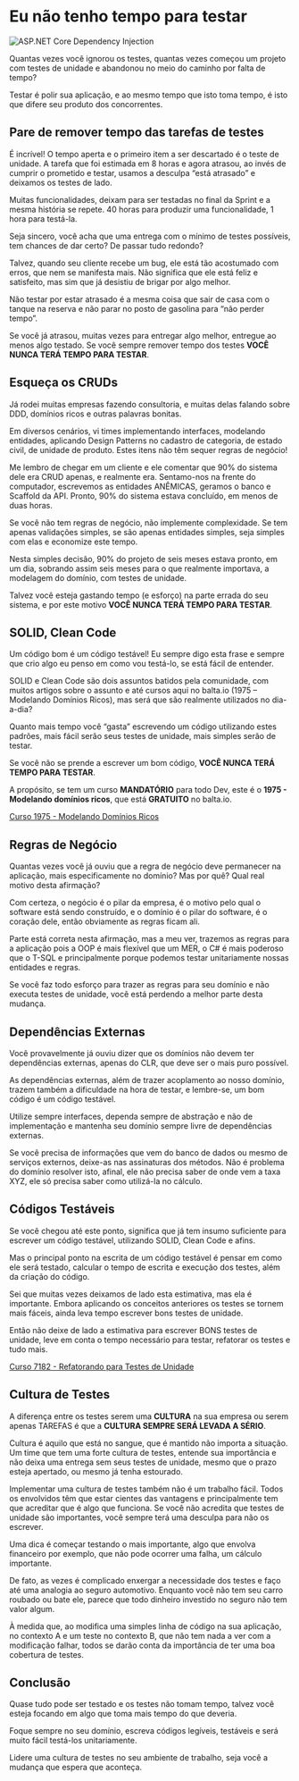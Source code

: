Eu não tenho tempo para testar
==============================

![ASP.NET Core Dependency Injection](https://baltaio.blob.core.windows.net/blog/eu-nao-tenho-tempo-para-testar.png)

Quantas vezes você ignorou os testes, quantas vezes começou um projeto com testes de unidade e abandonou no meio do caminho por falta de tempo?

Testar é polir sua aplicação, e ao mesmo tempo que isto toma tempo, é isto que difere seu produto dos concorrentes.

Pare de remover tempo das tarefas de testes
-------------------------------------------

É incrível! O tempo aperta e o primeiro item a ser descartado é o teste de unidade. A tarefa que foi estimada em 8 horas e agora atrasou, ao invés de cumprir o prometido e testar, usamos a desculpa “está atrasado” e deixamos os testes de lado.

Muitas funcionalidades, deixam para ser testadas no final da Sprint e a mesma história se repete. 40 horas para produzir uma funcionalidade, 1 hora para testá-la.

Seja sincero, você acha que uma entrega com o mínimo de testes possíveis, tem chances de dar certo? De passar tudo redondo?

Talvez, quando seu cliente recebe um bug, ele está tão acostumado com erros, que nem se manifesta mais. Não significa que ele está feliz e satisfeito, mas sim que já desistiu de brigar por algo melhor.

Não testar por estar atrasado é a mesma coisa que sair de casa com o tanque na reserva e não parar no posto de gasolina para “não perder tempo”.

Se você já atrasou, muitas vezes para entregar algo melhor, entregue ao menos algo testado. Se você sempre remover tempo dos testes **VOCÊ NUNCA TERÁ TEMPO PARA TESTAR**.

Esqueça os CRUDs
----------------

Já rodei muitas empresas fazendo consultoria, e muitas delas falando sobre DDD, domínios ricos e outras palavras bonitas.

Em diversos cenários, vi times implementando interfaces, modelando entidades, aplicando Design Patterns no cadastro de categoria, de estado civil, de unidade de produto. Estes itens não têm sequer regras de negócio!

Me lembro de chegar em um cliente e ele comentar que 90% do sistema dele era CRUD apenas, e realmente era. Sentamo-nos na frente do computador, escrevemos as entidades ANÊMICAS, geramos o banco e Scaffold da API. Pronto, 90% do sistema estava concluído, em menos de duas horas.

Se você não tem regras de negócio, não implemente complexidade. Se tem apenas validações simples, se são apenas entidades simples, seja simples com elas e economize este tempo.

Nesta simples decisão, 90% do projeto de seis meses estava pronto, em um dia, sobrando assim seis meses para o que realmente importava, a modelagem do domínio, com testes de unidade.

Talvez você esteja gastando tempo (e esforço) na parte errada do seu sistema, e por este motivo **VOCÊ NUNCA TERÁ TEMPO PARA TESTAR**.

SOLID, Clean Code
-----------------

Um código bom é um código testável! Eu sempre digo esta frase e sempre que crio algo eu penso em como vou testá-lo, se está fácil de entender.

SOLID e Clean Code são dois assuntos batidos pela comunidade, com muitos artigos sobre o assunto e até cursos aqui no balta.io (1975 – Modelando Domínios Ricos), mas será que são realmente utilizados no dia-a-dia?

Quanto mais tempo você “gasta” escrevendo um código utilizando estes padrões, mais fácil serão seus testes de unidade, mais simples serão de testar.

Se você não se prende a escrever um bom código, **VOCÊ NUNCA TERÁ TEMPO PARA TESTAR**.

A propósito, se tem um curso **MANDATÓRIO** para todo Dev, este é o **1975 - Modelando domínios ricos**, que está **GRATUITO** no balta.io.

[Curso 1975 - Modelando Domínios Ricos](https://balta.io/cursos/1975)

Regras de Negócio
-----------------

Quantas vezes você já ouviu que a regra de negócio deve permanecer na aplicação, mais especificamente no domínio? Mas por quê? Qual real motivo desta afirmação?

Com certeza, o negócio é o pilar da empresa, é o motivo pelo qual o software está sendo construído, e o domínio é o pilar do software, é o coração dele, então obviamente as regras ficam ali.

Parte está correta nesta afirmação, mas a meu ver, trazemos as regras para a aplicação pois a OOP é mais flexível que um MER, o C# é mais poderoso que o T-SQL e principalmente porque podemos testar unitariamente nossas entidades e regras.

Se você faz todo esforço para trazer as regras para seu domínio e não executa testes de unidade, você está perdendo a melhor parte desta mudança.

Dependências Externas
---------------------

Você provavelmente já ouviu dizer que os domínios não devem ter dependências externas, apenas do CLR, que deve ser o mais puro possível.

As dependências externas, além de trazer acoplamento ao nosso domínio, trazem também a dificuldade na hora de testar, e lembre-se, um bom código é um código testável.

Utilize sempre interfaces, dependa sempre de abstração e não de implementação e mantenha seu domínio sempre livre de dependências externas.

Se você precisa de informações que vem do banco de dados ou mesmo de serviços externos, deixe-as nas assinaturas dos métodos. Não é problema do domínio resolver isto, afinal, ele não precisa saber de onde vem a taxa XYZ, ele só precisa saber como utilizá-la no cálculo.

Códigos Testáveis
-----------------

Se você chegou até este ponto, significa que já tem insumo suficiente para escrever um código testável, utilizando SOLID, Clean Code e afins.

Mas o principal ponto na escrita de um código testável é pensar em como ele será testado, calcular o tempo de escrita e execução dos testes, além da criação do código.

Sei que muitas vezes deixamos de lado esta estimativa, mas ela é importante. Embora aplicando os conceitos anteriores os testes se tornem mais fáceis, ainda leva tempo escrever bons testes de unidade.

Então não deixe de lado a estimativa para escrever BONS testes de unidade, leve em conta o tempo necessário para testar, refatorar os testes e tudo mais.

[Curso 7182 - Refatorando para Testes de Unidade](https://balta.io/cursos/7182)

Cultura de Testes
-----------------

A diferença entre os testes serem uma **CULTURA** na sua empresa ou serem apenas TAREFAS é que a **CULTURA SEMPRE SERÁ LEVADA A SÉRIO**.

Cultura é aquilo que está no sangue, que é mantido não importa a situação. Um time que tem uma forte cultura de testes, entende sua importância e não deixa uma entrega sem seus testes de unidade, mesmo que o prazo esteja apertado, ou mesmo já tenha estourado.

Implementar uma cultura de testes também não é um trabalho fácil. Todos os envolvidos têm que estar cientes das vantagens e principalmente tem que acreditar que é algo que funciona. Se você não acredita que testes de unidade são importantes, você sempre terá uma desculpa para não os escrever.

Uma dica é começar testando o mais importante, algo que envolva financeiro por exemplo, que não pode ocorrer uma falha, um cálculo importante.

De fato, as vezes é complicado enxergar a necessidade dos testes e faço até uma analogia ao seguro automotivo. Enquanto você não tem seu carro roubado ou bate ele, parece que todo dinheiro investido no seguro não tem valor algum.

À medida que, ao modifica uma simples linha de código na sua aplicação, no contexto A e um teste no contexto B, que não tem nada a ver com a modificação falhar, todos se darão conta da importância de ter uma boa cobertura de testes.

Conclusão
---------

Quase tudo pode ser testado e os testes não tomam tempo, talvez você esteja focando em algo que toma mais tempo do que deveria.

Foque sempre no seu domínio, escreva códigos legíveis, testáveis e será muito fácil testá-los unitariamente.

Lidere uma cultura de testes no seu ambiente de trabalho, seja você a mudança que espera que aconteça.